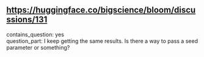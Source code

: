 ## https://huggingface.co/bigscience/bloom/discussions/131

contains_question: yes  
question_part: I keep getting the same results. Is there a way to pass a seed parameter or something?